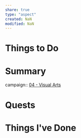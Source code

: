 ```yaml
---
share: true
type: "aspect"
created: NaN 
modified: NaN
---
```


# Things to Do

# Summary
campaign:: [04 - Visual Arts](./04%20-%20Visual%20Arts.md)

# Quests

# Things I've Done

